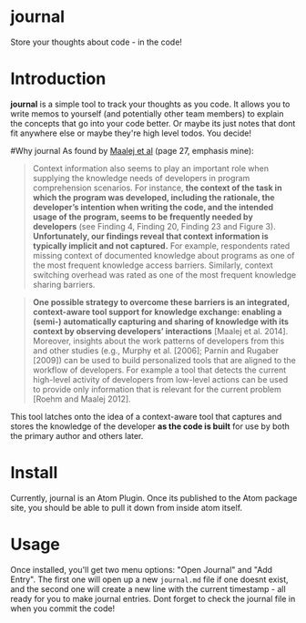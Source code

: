 # journal
Store your thoughts about code - in the code!

# Introduction
**journal** is a simple tool to track your thoughts as you code. It allows you to write memos to yourself (and potentially other team members) to explain the concepts that go into your code better. Or maybe its just notes that dont fit anywhere else or maybe they're high level todos. You decide!

#Why journal
As found by [Maalej et al](https://mobis.informatik.uni-hamburg.de/wp-content/uploads/2014/06/TOSEM-Maalej-Comprehension-PrePrint2.pdf) (page 27, emphasis mine):
> Context information also seems to play an important role when supplying the knowledge needs of developers in program comprehension scenarios. For instance, **the context of the task in which the program was developed, including the rationale, the developer’s intention when writing the code, and the intended usage of the program, seems to be frequently needed by developers** (see Finding 4, Finding 20, Finding 23 and Figure 3).
**Unfortunately, our findings reveal that context information is typically implicit and not captured.** For example, respondents rated missing context of documented knowledge about programs as one of the most frequent knowledge access barriers. Similarly, context switching overhead was rated as one of the most frequent knowledge sharing barriers.

>**One possible strategy to overcome these barriers is an integrated, context-aware tool support for knowledge exchange: enabling a (semi-) automatically capturing and sharing of knowledge with its context by observing developers’ interactions** [Maalej et al. 2014]. Moreover, insights about the work patterns of developers from this and other studies (e.g., Murphy et al. [2006]; Parnin and Rugaber [2009]) can be used to build personalized tools that are aligned to the workflow of developers. For example a tool that detects the current high-level activity of developers from low-level actions can be used to provide only information that is relevant for the current problem [Roehm and Maalej 2012].

This tool latches onto the idea of a context-aware tool that captures and stores the knowledge of the developer **as the code is built** for use by both the primary author and others later.

# Install

Currently, journal is an Atom Plugin. Once its published to the Atom package site, you should be able to pull it down from inside atom itself.

# Usage

Once installed, you'll get two menu options: "Open Journal" and "Add Entry". The first one will open up a new `journal.md` file if one doesnt exist, and the second one will create a new line with the current timestamp - all ready for you to make journal entries. Dont forget to check the journal file in when you commit the code!

